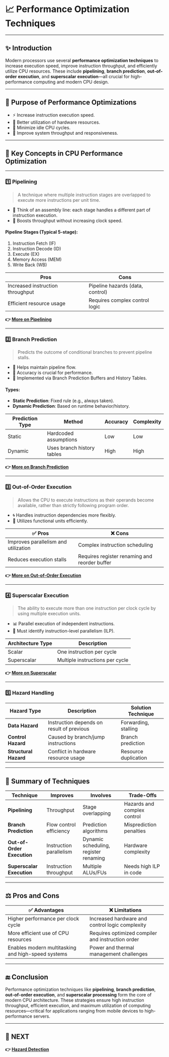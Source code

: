 # 📈 Performance Optimization Techniques

---

## ✨ Introduction

Modern processors use several **performance optimization techniques** to increase execution speed, improve instruction throughput, and efficiently utilize CPU resources. These include **pipelining**, **branch prediction**, **out-of-order execution**, and **superscalar execution**—all crucial for high-performance computing and modern CPU design.

---

## 🎯 Purpose of Performance Optimizations

- ⚡ Increase instruction execution speed.
- 🧠 Better utilization of hardware resources.
- 🔄 Minimize idle CPU cycles.
- 🎯 Improve system throughput and responsiveness.

---

## 🧩 Key Concepts in CPU Performance Optimization

---

### 1️⃣ **Pipelining**

> A technique where multiple instruction stages are overlapped to execute more instructions per unit time.

- 🧱 Think of an assembly line: each stage handles a different part of instruction execution.
- 🚀 Boosts throughput without increasing clock speed.

#### Pipeline Stages (Typical 5-stage):
1. Instruction Fetch (IF)
2. Instruction Decode (ID)
3. Execute (EX)
4. Memory Access (MEM)
5. Write Back (WB)

| Pros                         | Cons                          |
|------------------------------|-------------------------------|
| Increased instruction throughput | Pipeline hazards (data, control) |
| Efficient resource usage     | Requires complex control logic |

**👉 [More on Pipelining](https://www.elprocus.com/pipelining-architecture-hazards-advantages-disadvantages/)**

---

### 2️⃣ **Branch Prediction**

> Predicts the outcome of conditional branches to prevent pipeline stalls.

- 🔮 Helps maintain pipeline flow.
- 🎯 Accuracy is crucial for performance.
- 🧠 Implemented via Branch Prediction Buffers and History Tables.

#### Types:
- **Static Prediction**: Fixed rule (e.g., always taken).
- **Dynamic Prediction**: Based on runtime behavior/history.

| Prediction Type | Method                    | Accuracy | Complexity |
|------------------|----------------------------|----------|------------|
| Static           | Hardcoded assumptions      | Low      | Low        |
| Dynamic          | Uses branch history tables | High     | High       |

**👉 [More on Branch Prediction](https://en.wikipedia.org/wiki/Branch_predictor)**

---

### 3️⃣ **Out-of-Order Execution**

> Allows the CPU to execute instructions as their operands become available, rather than strictly following program order.

- 🌀 Handles instruction dependencies more flexibly.
- 🧮 Utilizes functional units efficiently.

| ✅ Pros                                  | ❌ Cons                            |
|------------------------------------------|------------------------------------|
| Improves parallelism and utilization     | Complex instruction scheduling     |
| Reduces execution stalls                 | Requires register renaming and reorder buffer |

**👉 [More on Out-of-Order Execution](https://60sec.site/terms/what-is-oooe-in-computing-out-of-order-execution)**

---

### 4️⃣ **Superscalar Execution**

> The ability to execute more than one instruction per clock cycle by using multiple execution units.

- 📊 Parallel execution of independent instructions.
- 🎯 Must identify instruction-level parallelism (ILP).

| Architecture Type   | Description                               |
|---------------------|-------------------------------------------|
| Scalar              | One instruction per cycle                 | 
| Superscalar         | Multiple instructions per cycle           | 

**👉 [More on Superscalar](https://www.elprocus.com/superscalar-processor/)**

---

### 5️⃣ **Hazard Handling**

| Hazard Type        | Description                              | Solution Technique         |
|--------------------|------------------------------------------|-----------------------------|
| **Data Hazard**     | Instruction depends on result of previous | Forwarding, stalling       |
| **Control Hazard**  | Caused by branch/jump instructions        | Branch prediction           |
| **Structural Hazard** | Conflict in hardware resource usage     | Resource duplication        |


---

## 🧠 Summary of Techniques

| Technique               | Improves                 | Involves                          | Trade-Offs                          |
|-------------------------|--------------------------|------------------------------------|--------------------------------------|
| **Pipelining**          | Throughput               | Stage overlapping                  | Hazards and complex control          |
| **Branch Prediction**   | Flow control efficiency  | Prediction algorithms              | Misprediction penalties              |
| **Out-of-Order Execution** | Instruction parallelism | Dynamic scheduling, register renaming | Hardware complexity                 |
| **Superscalar Execution** | Instruction throughput   | Multiple ALUs/FUs                  | Needs high ILP in code               |

---

## ⚖️ Pros and Cons

| ✅ Advantages                                        | ❌ Limitations                                     |
|-----------------------------------------------------|---------------------------------------------------|
| Higher performance per clock cycle                  | Increased hardware and control logic complexity   |
| More efficient use of CPU resources                 | Requires optimized compiler and instruction order |
| Enables modern multitasking and high-speed systems  | Power and thermal management challenges           |

---


## 🔚 Conclusion

Performance optimization techniques like **pipelining**, **branch prediction**, **out-of-order execution**, and **superscalar processing** form the core of modern CPU architecture. These strategies ensure high instruction throughput, efficient execution, and maximum utilization of computing resources—critical for applications ranging from mobile devices to high-performance servers.

---

## 🔹 NEXT  
**👉 [Hazard Detection](../Hazard)**
